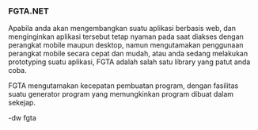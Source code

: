 ### FGTA.NET
Apabila anda akan mengembangkan suatu aplikasi berbasis web, dan menginginkan aplikasi tersebut tetap nyaman pada saat diakses dengan perangkat mobile maupun desktop, namun mengutamakan penggunaan perangkat mobile secara cepat dan mudah, atau anda sedang melakukan prototyping suatu aplikasi, FGTA adalah salah satu library yang patut anda coba.

FGTA mengutamakan kecepatan pembuatan program, dengan fasilitas suatu generator program yang memungkinkan program dibuat dalam sekejap.

-dw fgta


